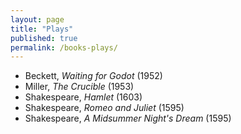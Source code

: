 ```yaml
---
layout: page
title: "Plays"
published: true
permalink: /books-plays/
---
```


* Beckett, *Waiting for Godot* (1952)
* Miller, *The Crucible* (1953)
* Shakespeare, *Hamlet* (1603)
* Shakespeare, *Romeo and Juliet* (1595)
* Shakespeare, *A Midsummer Night's Dream* (1595)
